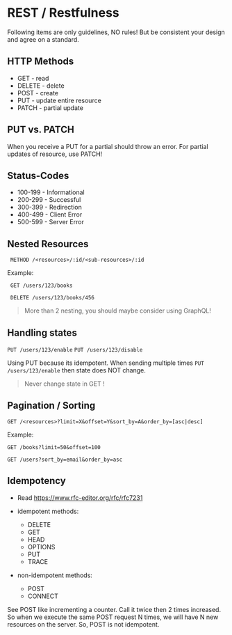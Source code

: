 # REST / Restfulness

Following items are only guidelines, NO rules! 
But be consistent your design and agree on a standard.

## HTTP Methods

- GET - read
- DELETE - delete
- POST - create
- PUT - update entire resource
- PATCH - partial update

## PUT vs. PATCH

When you receive a PUT for a partial should throw an error.
For partial updates of resource, use PATCH!

## Status-Codes

- 100-199 - Informational
- 200-299 - Successful
- 300-399 - Redirection
- 400-499 - Client Error
- 500-599 - Server Error

## Nested Resources

`` METHOD /<resources>/:id/<sub-resources>/:id``

Example:

`` GET /users/123/books``

`` DELETE /users/123/books/456``

> More than 2 nesting, you should maybe consider using GraphQL!

## Handling states

``PUT /users/123/enable``
``PUT /users/123/disable``

Using PUT because its idempotent. When sending multiple times ``PUT /users/123/enable``
then state does NOT change.

> Never change state in GET !

## Pagination / Sorting

``GET /<resources>?limit=X&offset=Y&sort_by=A&order_by=[asc|desc]``

Example:

``GET /books?limit=50&offset=100``

``GET /users?sort_by=email&order_by=asc``

## Idempotency

- Read https://www.rfc-editor.org/rfc/rfc7231

- idempotent methods:
  - DELETE
  - GET
  - HEAD
  - OPTIONS
  - PUT
  - TRACE
- non-idempotent methods:
  - POST
  - CONNECT

See POST like incrementing a counter. Call it twice then 2 times increased.
So when we execute the same POST request N times, we will have N new resources on the server. So, POST is not idempotent.



